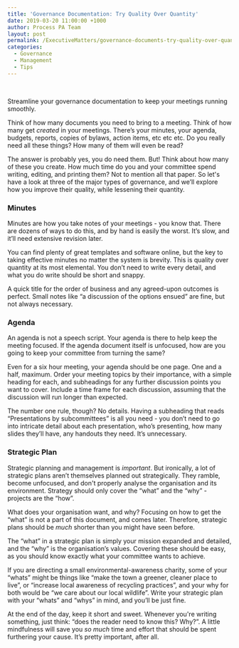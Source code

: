 ```yaml
---
title: 'Governance Documentation: Try Quality Over Quantity'
date: 2019-03-20 11:00:00 +1000
author: Process PA Team
layout: post
permalink: /ExecutiveMatters/governance-documents-try-quality-over-quantity
categories:
  - Governance
  - Management
  - Tips
---
```


&nbsp;

Streamline your governance documentation to keep your meetings running smoothly.

Think of how many documents you need to bring to a meeting. Think of how many get *created* in your meetings. There’s your minutes, your agenda, budgets, reports, copies of bylaws, action items, etc etc etc. Do you really need all these things? How many of them will even be read?

The answer is probably yes, you do need them. But! Think about how many of these you create. How much time do you and your committee spend writing, editing, and printing them? Not to mention all that paper. So let's have a look at three of the major types of governance, and we’ll explore how you improve their quality, while lessening their quantity.

### Minutes

Minutes are how you take notes of your meetings - you know that. There are dozens of ways to do this, and by hand is easily the worst. It’s slow, and it’ll need extensive revision later.

You can find plenty of great templates and software online, but the key to taking effective minutes no matter the system is brevity. This is quality over quantity at its most elemental. You don’t need to write every detail, and what you do write should be short and snappy.

A quick title for the order of business and any agreed-upon outcomes is perfect. Small notes like “a discussion of the options ensued” are fine, but not always necessary.

### Agenda

An agenda is not a speech script. Your agenda is there to help keep the meeting focused. If the agenda document itself is unfocused, how are you going to keep your committee from turning the same?

Even for a six hour meeting, your agenda should be one page. One and a half, maximum. Order your meeting topics by their importance, with a simple heading for each, and subheadings for any further discussion points you want to cover. Include a time frame for each discussion, assuming that the discussion will run longer than expected.

The number one rule, though? No details. Having a subheading that reads “Presentations by subcommittees” is all you need - you don’t need to go into intricate detail about each presentation, who’s presenting, how many slides they’ll have, any handouts they need. It’s unnecessary.

### Strategic Plan

Strategic planning and management is *important*. But ironically, a lot of strategic plans aren’t themselves planned out strategically. They ramble, become unfocused, and don't properly analyse the organisation and its environment. Strategy should only cover the “what” and the “why” - projects are the “how”.

What does your organisation want, and why? Focusing on how to get the “what” is not a part of this document, and comes later. Therefore, strategic plans should be *much* shorter than you might have seen before.

The “what” in a strategic plan is simply your mission expanded and detailed, and the “why” is the organisation’s values. Covering these should be easy, as you should know exactly what your committee wants to achieve.

If you are directing a small environmental-awareness charity, some of your “whats” might be things like “make the town a greener, cleaner place to live”, or “increase local awareness of recycling practices”, and your why for both would be “we care about our local wildlife”. Write your strategic plan with your “whats” and “whys” in mind, and you’ll be just fine.

At the end of the day, keep it short and sweet. Whenever you're writing something, just think: “does the reader need to know this? Why?”. A little mindfulness will save you *so much* time and effort that should be spent furthering your cause. It’s pretty important, after all.